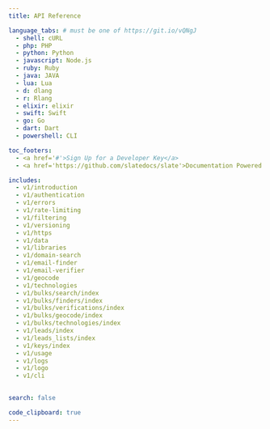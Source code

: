 ```yaml
---
title: API Reference

language_tabs: # must be one of https://git.io/vQNgJ
  - shell: cURL
  - php: PHP
  - python: Python
  - javascript: Node.js
  - ruby: Ruby
  - java: JAVA
  - lua: Lua
  - d: dlang
  - r: Rlang
  - elixir: elixir
  - swift: Swift
  - go: Go
  - dart: Dart
  - powershell: CLI

toc_footers:
  - <a href='#'>Sign Up for a Developer Key</a>
  - <a href='https://github.com/slatedocs/slate'>Documentation Powered by Slate</a>

includes:
  - v1/introduction
  - v1/authentication
  - v1/errors
  - v1/rate-limiting
  - v1/filtering
  - v1/versioning
  - v1/https
  - v1/data
  - v1/libraries
  - v1/domain-search
  - v1/email-finder
  - v1/email-verifier
  - v1/geocode
  - v1/technologies
  - v1/bulks/search/index
  - v1/bulks/finders/index
  - v1/bulks/verifications/index
  - v1/bulks/geocode/index
  - v1/bulks/technologies/index
  - v1/leads/index
  - v1/leads_lists/index
  - v1/keys/index
  - v1/usage
  - v1/logs
  - v1/logo
  - v1/cli
  

search: false

code_clipboard: true
---
```

